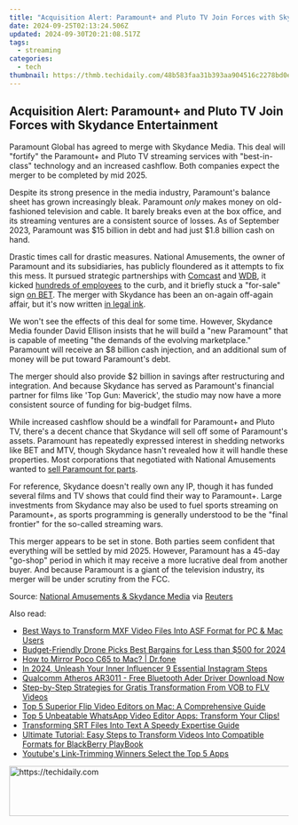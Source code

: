 ```yaml
---
title: "Acquisition Alert: Paramount+ and Pluto TV Join Forces with Skydance Entertainment"
date: 2024-09-25T02:13:24.506Z
updated: 2024-09-30T20:21:08.517Z
tags:
  - streaming
categories:
  - tech
thumbnail: https://thmb.techidaily.com/48b583faa31b393aa904516c2278bd0e1546bcda1fa4122648e108e1ee1f91de.jpg
---
```


## Acquisition Alert: Paramount+ and Pluto TV Join Forces with Skydance Entertainment

Paramount Global has agreed to merge with Skydance Media. This deal will "fortify" the Paramount+ and Pluto TV streaming services with "best-in-class" technology and an increased cashflow. Both companies expect the merger to be completed by mid 2025.

 Despite its strong presence in the media industry, Paramount's balance sheet has grown increasingly bleak. Paramount _only_ makes money on old-fashioned television and cable. It barely breaks even at the box office, and its streaming ventures are a consistent source of losses. As of September 2023, Paramount was $15 billion in debt and had just $1.8 billion cash on hand.

 Drastic times call for drastic measures. National Amusements, the owner of Paramount and its subsidiaries, has publicly floundered as it attempts to fix this mess. It pursued strategic partnerships with [Comcast](https://www.hollywoodreporter.com/business/business-news/paramount-deal-talks-streaming-peacock-1235890224/) and [WDB](https://www.theverge.com/2023/12/20/24010115/warner-bros-discovery-paramount-merger-streaming), it kicked [hundreds of employees](http://variety.com/2024/tv/news/paramount-global-layoffs-ceo-bakish-memo-1235909218/) to the curb, and it briefly stuck a "for-sale" sign [on BET](https://www.hollywoodreporter.com/business/business-news/tyler-perry-talks-bidding-process-paramount-bet-disrespectful-1235623411/). The merger with Skydance has been an on-again off-again affair, but it's now written [in legal ink](https://ir.paramount.com/news-releases/news-release-details/skydance-media-and-paramount-global-sign-definitive-agreement).

 We won't see the effects of this deal for some time. However, Skydance Media founder David Ellison insists that he will build a "new Paramount" that is capable of meeting "the demands of the evolving marketplace." Paramount will receive an $8 billion cash injection, and an additional sum of money will be put toward Paramount's debt.

 The merger should also provide $2 billion in savings after restructuring and integration. And because Skydance has served as Paramount's financial partner for films like 'Top Gun: Maverick', the studio may now have a more consistent source of funding for big-budget films.

 While increased cashflow should be a windfall for Paramount+ and Pluto TV, there's a decent chance that Skydance will sell off some of Paramount's assets. Paramount has repeatedly expressed interest in shedding networks like BET and MTV, though Skydance hasn't revealed how it will handle these properties. Most corporations that negotiated with National Amusements wanted to [sell Paramount for parts](https://deadline.com/2024/05/sony-paramount-sign-non-disclosure-agreement-allowing-deal-talks-to-start-but-its-not-looking-like-a-26-billion-bid-for-whole-company-anymore-1235921657/).

 For reference, Skydance doesn't really own any IP, though it has funded several films and TV shows that could find their way to Paramount+. Large investments from Skydance may also be used to fuel sports streaming on Paramount+, as sports programming is generally understood to be the "final frontier" for the so-called streaming wars.

 This merger appears to be set in stone. Both parties seem confident that everything will be settled by mid 2025\. However, Paramount has a 45-day "go-shop" period in which it may receive a more lucrative deal from another buyer. And because Paramount is a giant of the television industry, its merger will be under scrutiny from the FCC.

 Source: [National Amusements & Skydance Media](https://ir.paramount.com/news-releases/news-release-details/skydance-media-and-paramount-global-sign-definitive-agreement) via [Reuters](https://www.reuters.com/markets/deals/special-committee-paramount-global-endorses-plan-merge-with-skydance-media-2024-07-07/)

<ins class="adsbygoogle"
     style="display:block"
     data-ad-format="autorelaxed"
     data-ad-client="ca-pub-7571918770474297"
     data-ad-slot="1223367746"></ins>

<ins class="adsbygoogle"
     style="display:block"
     data-ad-client="ca-pub-7571918770474297"
     data-ad-slot="8358498916"
     data-ad-format="auto"
     data-full-width-responsive="true"></ins>

<span class="atpl-alsoreadstyle">Also read:</span>
<div><ul>
<li><a href="https://media-tips.techidaily.com/best-ways-to-transform-mxf-video-files-into-asf-format-for-pc-and-mac-users/"><u>Best Ways to Transform MXF Video Files Into ASF Format for PC & Mac Users</u></a></li>
<li><a href="https://extra-resources.techidaily.com/budget-friendly-drone-picks-best-bargains-for-less-than-500-for-2024/"><u>Budget-Friendly Drone Picks Best Bargains for Less than $500 for 2024</u></a></li>
<li><a href="https://screen-mirror.techidaily.com/how-to-mirror-poco-c65-to-mac-drfone-by-drfone-android/"><u>How to Mirror Poco C65 to Mac? | Dr.fone</u></a></li>
<li><a href="https://some-skills.techidaily.com/in-2024-unleash-your-inner-influencer-9-essential-instagram-steps/"><u>In 2024, Unleash Your Inner Influencer 9 Essential Instagram Steps</u></a></li>
<li><a href="https://win-dash.techidaily.com/qualcomm-atheros-ar3011-free-bluetooth-ader-driver-download-now/"><u>Qualcomm Atheros AR3011 - Free Bluetooth Ader Driver Download Now</u></a></li>
<li><a href="https://media-tips.techidaily.com/step-by-step-strategies-for-gratis-transformation-from-vob-to-flv-videos/"><u>Step-by-Step Strategies for Gratis Transformation From VOB to FLV Videos</u></a></li>
<li><a href="https://media-tips.techidaily.com/top-5-superior-flip-video-editors-on-mac-a-comprehensive-guide/"><u>Top 5 Superior Flip Video Editors on Mac: A Comprehensive Guide</u></a></li>
<li><a href="https://media-tips.techidaily.com/top-5-unbeatable-whatsapp-video-editor-apps-transform-your-clips/"><u>Top 5 Unbeatable WhatsApp Video Editor Apps: Transform Your Clips!</u></a></li>
<li><a href="https://extra-information.techidaily.com/transforming-srt-files-into-text-a-speedy-expertise-guide/"><u>Transforming SRT Files Into Text A Speedy Expertise Guide</u></a></li>
<li><a href="https://media-tips.techidaily.com/ultimate-tutorial-easy-steps-to-transform-videos-into-compatible-formats-for-blackberry-playbook/"><u>Ultimate Tutorial: Easy Steps to Transform Videos Into Compatible Formats for BlackBerry PlayBook</u></a></li>
<li><a href="https://youtube-tips.techidaily.com/bes-link-trimming-winners-select-the-top-5-apps/"><u>Youtube's Link-Trimming Winners Select the Top 5 Apps</u></a></li>
</ul></div>

<!-- affiliate ads begin -->
<a href="https://laganoo.pxf.io/c/5597632/1528688/16446" target="_top" id="1528688">
  <img src="//a.impactradius-go.com/display-ad/16446-1528688" border="0" alt="https://techidaily.com" width="728" height="90"/>
</a>
<img height="0" width="0" src="https://laganoo.pxf.io/i/5597632/1528688/16446" style="position:absolute;visibility:hidden;" border="0" />
<!-- affiliate ads end -->

